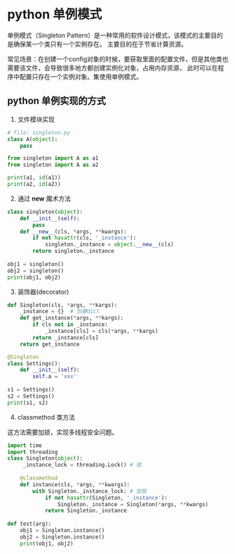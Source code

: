 # python 单例模式
单例模式（Singleton Pattern）是一种常用的软件设计模式，该模式的主要目的是确保某一个类只有一个实例存在。 主要目的在于节省计算资源。

常见场景：在创建一个config对象的时候，要获取里面的配置文件，但是其他类也需要该文件，会导致很多地方都创建实例化对象，占用内存资源，
此时可以在程序中配置只存在一个实例对象。集使用单例模式。

## python 单例实现的方式

1. 文件模块实现

```python
# file: singleton.py
class A(object):
    pass
```
```python
from singleton import A as a1
from singleton import A as a2

print(a1, id(a1))
print(a2, id(a2))
```

2. 通过 __new__ 魔术方法

```python
class singleton(object):
    def __init__(self):
        pass
    def __new__(cls, *args, **kwargs):
        if not hasattr(cls, '_instance'):
            singleton._instance = object.__new__(cls)
        return singleton._instance
    
obj1 = singleton()
obj2 = singleton()
print(obj1, obj2)
```

3. 装饰器(decorator)

```python
def Singleton(cls, *args, **kargs):
    _instance = {}  # 创建dict
    def get_instance(*args, **kargs):
        if cls not in _instance:
            _instance[cls] = cls(*args, **kargs)
        return _instance[cls] 
    return get_instance  

@Singleton 
class Settings():
    def __init__(self):
        self.a = 'xxx'
        
s1 = Settings()
s2 = Settings()
print(s1, s2)
```

4. classmethod 类方法

这方法需要加锁，实现多线程安全问题。

```python
import time
import threading
class Singleton(object):
     _instance_lock = threading.Lock() # 锁
      
    @classmethod
    def instance(cls, *args, **kwargs):
        with Singleton._instance_lock: # 加锁
            if not hasattr(Singleton, '_instance'):
                Singleton._instance = Singleton(*args, **kwargs)
            return Singleton._instance
        
def test(arg):
    obj1 = Singleton.instance()
    obj2 = Singleton.instance()
    print(obj1, obj2)
```
